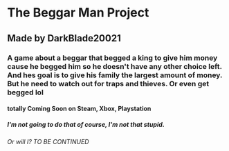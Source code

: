# The Beggar Man Project
## Made by DarkBlade20021
### A game about a beggar that begged a king to give him money cause he begged him so he doesn't have any other choice left. And hes goal is to give his family the largest amount of money. But he need to watch out for traps and thieves. Or even get begged lol
#### totally Coming Soon on Steam, Xbox, Playstation
##### I'm not going to do that of course, I'm not that stupid.
###### Or will I?   TO BE CONTINUED

